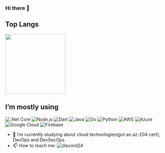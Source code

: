 ### Hi there 👋



## Top Langs



  <img height="190" src="https://github-readme-stats.vercel.app/api/top-langs/?username=pdvlx&hide=angelscript,actionscript&langs_count=10&title_color=6aa6f8&text_color=8a919a&icon_color=6aa6f8&bg_color=0e1116&layout=compact" />
</div>

<p></p>

## I’m mostly using

![.Net Core](https://img.shields.io/badge/-.NET%20Core-blueviolet)
![Node.js](https://img.shields.io/badge/node-js)
![Dart](https://img.shields.io/badge/-Dart-darkblue)
![Java](https://img.shields.io/badge/-java-orange)
![Go](https://img.shields.io/badge/-Go-lightblue)
![Python](https://img.shields.io/badge/python-3670A0)
![AWS](https://img.shields.io/badge/AWS-%23FF9900.svg)
![Azure](https://img.shields.io/badge/azure-%230072C6.svg)
![Google Cloud](https://img.shields.io/badge/GoogleCloud-%234285F4.svg)
![Firebase](https://img.shields.io/badge/-Firebase-black?style=flat-square&logo=firebase)


- 🔭 I’m currently studying about cloud technologies(got an az-204 cert), DevOps and DevSecOps.
- 📫 How to reach me: ![discord24](https://user-images.githubusercontent.com/33608786/168914563-8f77c3a9-d062-4cdb-9d17-67f020e7ad93.png)






[2]: https://discordapp.com/users/159332821440266240/
